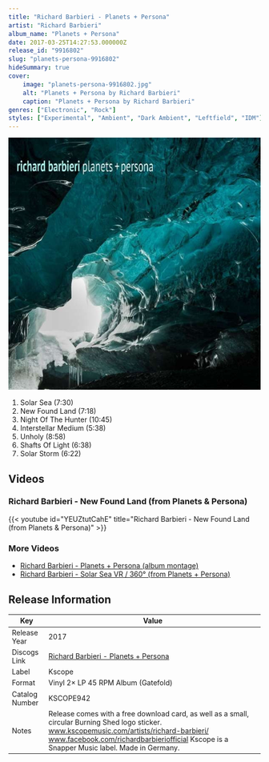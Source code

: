 ```yaml
---
title: "Richard Barbieri - Planets + Persona"
artist: "Richard Barbieri"
album_name: "Planets + Persona"
date: 2017-03-25T14:27:53.000000Z
release_id: "9916802"
slug: "planets-persona-9916802"
hideSummary: true
cover:
    image: "planets-persona-9916802.jpg"
    alt: "Planets + Persona by Richard Barbieri"
    caption: "Planets + Persona by Richard Barbieri"
genres: ["Electronic", "Rock"]
styles: ["Experimental", "Ambient", "Dark Ambient", "Leftfield", "IDM"]
---
```


![Planets + Persona by Richard Barbieri](planets-persona-9916802.jpg)

<!-- section break -->

1. Solar Sea (7:30)
2. New Found Land (7:18)
3. Night Of The Hunter (10:45)
4. Interstellar Medium (5:38)
5. Unholy (8:58)
6. Shafts Of Light (6:38)
7. Solar Storm (6:22)

<!-- section break -->




## Videos
### Richard Barbieri - New Found Land (from Planets & Persona)
{{< youtube id="YEUZtutCahE" title="Richard Barbieri - New Found Land (from Planets & Persona)" >}}<br>

### More Videos

- [Richard Barbieri - Planets + Persona (album montage)](https://www.youtube.com/watch?v=wx5bKmBCVYg)
- [Richard Barbieri - Solar Sea VR / 360° (from Planets + Persona)](https://www.youtube.com/watch?v=MQiZVQc06KM)


## Release Information
|  Key           | Value                                                |
| ---------------| ---------------------------------------------------- |
| Release Year   | 2017                                   |
| Discogs Link   | [Richard Barbieri - Planets + Persona](https://www.discogs.com/release/9916802-Richard-Barbieri-Planets-Persona) |
| Label          | Kscope |
| Format         | Vinyl 2× LP 45 RPM Album (Gatefold) |
| Catalog Number | KSCOPE942 |
| Notes | Release comes with a free download card, as well as a small, circular Burning Shed logo sticker.  www.kscopemusic.com/artists/richard-barbieri/ www.facebook.com/richardbarbieriofficial  Kscope is a Snapper Music label. Made in Germany.   |
